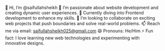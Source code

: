 👋 Hi, I’m @saifullahsheikh
👀 I’m passionate about website development and creating dynamic user experiences.
🌱 Currently diving into Frontend development to enhance my skills.
💞️ I’m looking to collaborate on exciting web projects that push boundaries and solve real-world problems.
📫 Reach me via email: saifullahsheikh025@gmail.com
😄 Pronouns: He/Him
⚡ Fun fact: I love learning new web technologies and experimenting with innovative designs.

<!---
saifullahsheikh/saifullahsheikh is a ✨ special ✨ repository because its `README.md` (this file) appears on your GitHub profile.
You can click the Preview link to take a look at your changes.
--->
